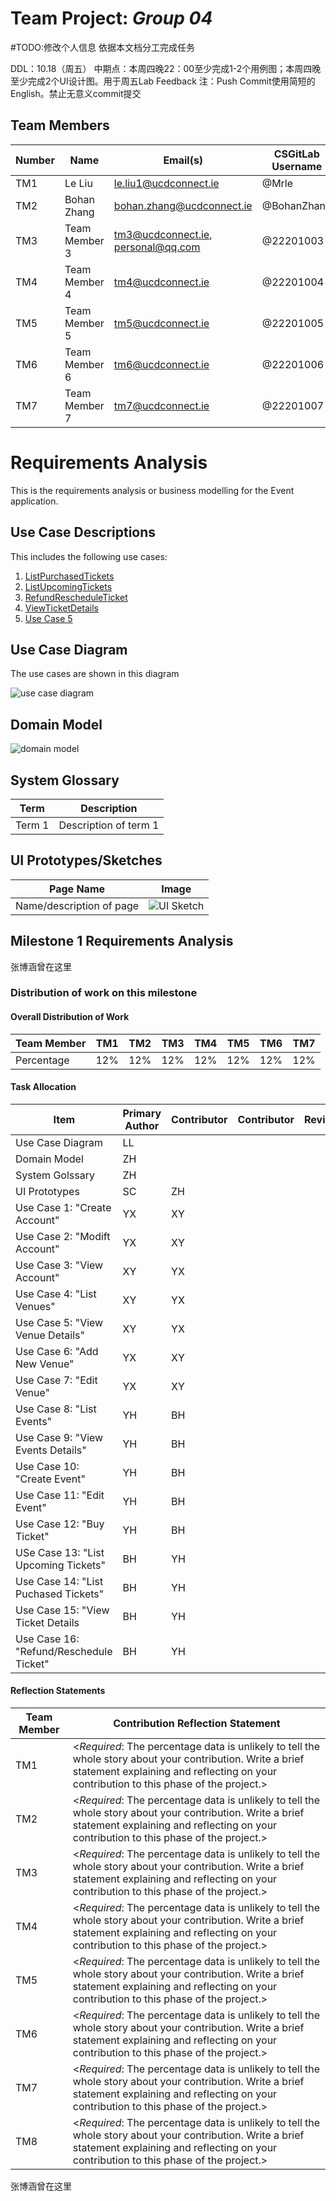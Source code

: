 # Team Project: *Group 04*
#TODO:修改个人信息  依据本文档分工完成任务

DDL：10.18（周五）
中期点：本周四晚22：00至少完成1-2个用例图；本周四晚至少完成2个UI设计图。用于周五Lab Feedback
注：Push Commit使用简短的English。禁止无意义commit提交
## Team Members
| Number | Name          | Email(s) | CSGitLab Username       |
|--------|---------------|----------|-------------------------|
| TM1    | Le Liu        | le.liu1@ucdconnect.ie | @Mrle |
| TM2    | Bohan Zhang | bohan.zhang@ucdconnect.ie | @BohanZhang               |     
| TM3    | Team Member 3 | tm3@ucdconnect.ie, personal@qq.com |@22201003               |     
| TM4    | Team Member 4 | tm4@ucdconnect.ie | @22201004               |     
| TM5    | Team Member 5 | tm5@ucdconnect.ie | @22201005               |     
| TM6    | Team Member 6 | tm6@ucdconnect.ie | @22201006               |     
| TM7    | Team Member 7 | tm7@ucdconnect.ie | @22201007               |     


# Requirements Analysis

This is the requirements analysis or business modelling for the Event application.

## Use Case Descriptions

This includes the following use cases:

1. [ListPurchasedTickets](ListPurchasedTickets.md)
2. [ListUpcomingTickets](ListUpcomingTickets.md)
3. [RefundRescheduleTicket](RefundRescheduleTicket.md)
4. [ViewTicketDetails](ViewTicketDetails.md)
5. [Use Case 5](05-name.md)

## Use Case Diagram

The use cases are shown in this diagram

![use case diagram](images/usecase-diagram.svg)

## Domain Model

![domain model](images/domain.svg)

## System Glossary

| Term        | Description                                                  |
| ----------- | ------------------------------------------------------------ |
| Term 1      | Description of term 1                                        |

## UI Prototypes/Sketches
| Page Name   | Image                                                  |
| ----------- | ------------------------------------------------------------ |
| Name/description of page      | ![UI Sketch](uisketches/somepage.pn)                                        |

## Milestone 1 Requirements Analysis
张博涵曾在这里

### Distribution of work on this milestone
#### Overall Distribution of Work
| Team Member | TM1 | TM2 | TM3 | TM4 | TM5 | TM6 | TM7 |
|-------------|-----|-----|-----|-----|-----|-----|-----|
| Percentage  | 12% | 12% | 12% | 12% | 12% | 12% | 12% |
#### Task Allocation
| Item               | Primary Author | Contributor | Contributor | Reviewer |
|--------------------|-|--|--|--|
| Use Case Diagram   |LL |  |  |  |
| Domain Model       |ZH |  |  |  |
| System Golssary    |ZH |  |  |  |
| UI Prototypes      |SC |ZH  |  |  |
| Use Case 1: "Create Account" |YX |XY  |  |  |
| Use Case 2: "Modift Account" |YX |XY  |  |  |
| Use Case 3: "View Account" |XY |YX  |  |  |
| Use Case 4: "List Venues" |XY |YX  |  |  |
| Use Case 5: "View Venue Details" |XY  |YX  |  |  |
| Use Case 6: "Add New Venue"|YX| XY|   |   |
| Use Case 7: "Edit Venue"|YX|XY|   |   |
| Use Case 8: "List Events"|YH|BH|  |   |
| Use Case 9: "View Events Details"|YH|BH|  |   |
| Use Case 10: "Create Event"|YH|BH|    |   |
| Use Case 11: "Edit Event"|YH|BH|  |   |
| Use Case 12: "Buy Ticket"|YH|BH|  |   |
| USe Case 13: "List Upcoming Tickets"|BH|YH|   |   |
| Use Case 14: "List Puchased Tickets"|BH|YH|   |   |
| Use Case 15: "View Ticket Details|BH|YH|  |   |
| Use Case 16: "Refund/Reschedule Ticket"|BH|YH|    |   |




#### Reflection Statements
| Team Member | Contribution Reflection Statement |
|-------------|-------------------|
|TM1| <*Required*: The percentage data is unlikely to tell the whole story about your contribution. Write a brief statement explaining and reflecting on your contribution to this phase of the project.> |
|TM2| <*Required*: The percentage data is unlikely to tell the whole story about your contribution. Write a brief statement explaining and reflecting on your contribution to this phase of the project.> |
|TM3| <*Required*: The percentage data is unlikely to tell the whole story about your contribution. Write a brief statement explaining and reflecting on your contribution to this phase of the project.> |
|TM4| <*Required*: The percentage data is unlikely to tell the whole story about your contribution. Write a brief statement explaining and reflecting on your contribution to this phase of the project.> |
|TM5| <*Required*: The percentage data is unlikely to tell the whole story about your contribution. Write a brief statement explaining and reflecting on your contribution to this phase of the project.> |
|TM6| <*Required*: The percentage data is unlikely to tell the whole story about your contribution. Write a brief statement explaining and reflecting on your contribution to this phase of the project.> |
|TM7| <*Required*: The percentage data is unlikely to tell the whole story about your contribution. Write a brief statement explaining and reflecting on your contribution to this phase of the project.> |
|TM8| <*Required*: The percentage data is unlikely to tell the whole story about your contribution. Write a brief statement explaining and reflecting on your contribution to this phase of the project.> |

张博涵曾在这里